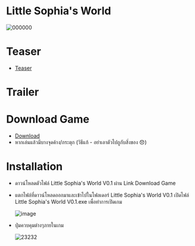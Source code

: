 # Little Sophia's World
 ![000000](https://user-images.githubusercontent.com/35360503/113744392-e4550900-972e-11eb-80b9-c5440863694a.PNG)


# Teaser
 * [Teaser](https://www.youtube.com/watch?v=gUDXQd7cYiI&t=2s)

# Trailer

# Download Game
 * [Download](https://drive.google.com/file/d/1ktSNrzMmU-bAW059Mj5wAtaT03bA_R_I/view)
 * หากเล่นแล้วมีบางจุดค้าง/กระตุก (วิธีแก้ - อย่าเอาตัวไปถูกับสิ่งของ 😞)

# Installation
 * ดาวน์โหลดตัวไฟล์ Little Sophia's World V0.1 ผ่าน Link Download Game 
 * แตกไฟล์ที่ดาวน์โหลดออกมาและเข้าไปในโฟลเดอร์ Little Sophia's World V0.1 
   เปิดไฟล์ Little Sophia's World V0.1.exe เพื่อทำการเปิดเกม
   
   
   ![image](https://user-images.githubusercontent.com/35360503/113743442-e36fa780-972d-11eb-839d-c825e02982dd.PNG)
 * ปุ่มควบคุมต่างๆภายในเกม
 
 
   ![23232](https://user-images.githubusercontent.com/35360503/113744133-9e984080-972e-11eb-8e94-b04a6bb20df1.PNG)

 
 

